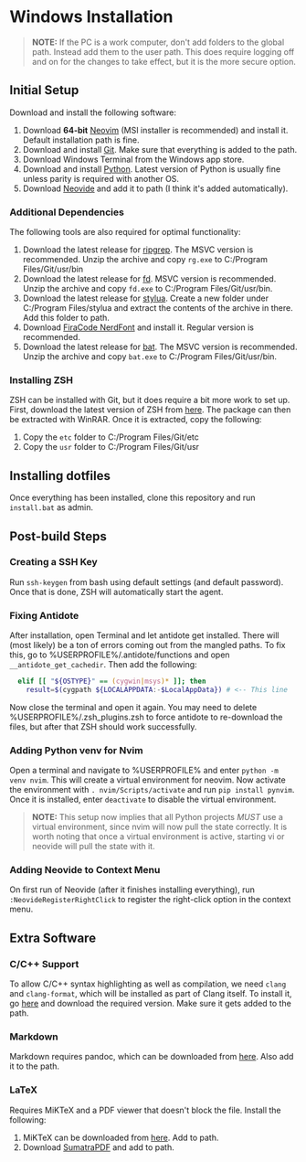 # Windows Installation

> **NOTE:**
> If the PC is a work computer, don't add folders to the global path. Instead add them to
> the user path. This does require logging off and on for the changes to take effect, but
> it is the more secure option.

## Initial Setup

Download and install the following software:

1. Download **64-bit** [Neovim](https://github.com/neovim/neovim/releases) (MSI installer
   is recommended) and install it. Default installation path is fine.
2. Download and install [Git](https://git-scm.com/downloads). Make sure that everything is
   added to the path.
3. Download Windows Terminal from the Windows app store.
4. Download and install [Python](https://www.python.org/downloads/). Latest version of
   Python is usually fine unless parity is required with another OS.
4. Download [Neovide](https://neovide.dev/) and add it to path (I think it's added
   automatically).

### Additional Dependencies

The following tools are also required for optimal functionality:

1. Download the latest release for
   [ripgrep](https://github.com/BurntSushi/ripgrep/releases). The MSVC version is
   recommended. Unzip the archive and copy `rg.exe` to C:/Program Files/Git/usr/bin
2. Download the latest release for [fd](https://github.com/sharkdp/fd/releases). MSVC
   version is recommended. Unzip the archive and copy `fd.exe` to
   C:/Program Files/Git/usr/bin.
3. Download the latest release for
   [stylua](https://github.com/JohnnyMorganz/StyLua/releases). Create a new folder under
   C:/Program Files/stylua and extract the contents of the archive in there. Add this
   folder to path.
4. Download [FiraCode
   NerdFont](https://github.com/ryanoasis/nerd-fonts/tree/master/patched-fonts/FiraCode)
   and install it. Regular version is recommended.
5. Download the latest release for [bat](https://github.com/sharkdp/bat/releases). The
   MSVC version is recommended. Unzip the archive and copy `bat.exe` to
   C:/Program Files/Git/usr/bin.

### Installing ZSH

ZSH can be installed with Git, but it does require a bit more work to set up. First,
download the latest version of ZSH from
[here](https://packages.msys2.org/package/zsh?repo=msys&variant=x86_64). The package can
then be extracted with WinRAR. Once it is extracted, copy the following:

1. Copy the `etc` folder to C:/Program Files/Git/etc
2. Copy the `usr` folder to C:/Program Files/Git/usr

## Installing dotfiles

Once everything has been installed, clone this repository and run `install.bat` as admin.

## Post-build Steps

### Creating a SSH Key

Run `ssh-keygen` from bash using default settings (and default password). Once that is
done, ZSH will automatically start the agent.

### Fixing Antidote

After installation, open Terminal and let antidote get installed. There will (most likely)
be a ton of errors coming out from the mangled paths. To fix this, go to
%USERPROFILE%/.antidote/functions and open `__antidote_get_cachedir`. Then add the
following:

```zsh
  elif [[ "${OSTYPE}" == (cygwin|msys)* ]]; then
    result=$(cygpath ${LOCALAPPDATA:-$LocalAppData}) # <-- This line
```

Now close the terminal and open it again. You may need to delete
%USERPROFILE%/.zsh_plugins.zsh to force antidote to re-download the files, but after that
ZSH should work successfully.

### Adding Python venv for Nvim

Open a terminal and navigate to %USERPROFILE% and enter `python -m venv nvim`. This will
create a virtual environment for neovim. Now activate the environment with `.
nvim/Scripts/activate` and run `pip install pynvim`. Once it is installed, enter
`deactivate` to disable the virtual environment.

> **NOTE:**
> This setup now implies that all Python projects *MUST* use a virtual environment, since
> nvim will now pull the state correctly. It is worth noting that once a virtual
> environment is active, starting vi or neovide will pull the state with it.

### Adding Neovide to Context Menu

On first run of Neovide (after it finishes installing everything), run
`:NeovideRegisterRightClick` to register the right-click option in the context menu.

## Extra Software

### C/C++ Support

To allow C/C++ syntax highlighting as well as compilation, we need `clang` and
`clang-format`, which will be installed as part of Clang itself. To install it, go
[here](https://github.com/llvm/llvm-project/releases) and download the required version.
Make sure it gets added to the path.

### Markdown

Markdown requires pandoc, which can be downloaded from
[here](https://github.com/jgm/pandoc/releases). Also add it to the path.

### LaTeX

Requires MiKTeX and a PDF viewer that doesn't block the file. Install the following:

1. MiKTeX can be downloaded from [here](https://miktex.org/download). Add to path.
2. Download [SumatraPDF](https://www.sumatrapdfreader.org/download-free-pdf-viewer) and
   add to path.
